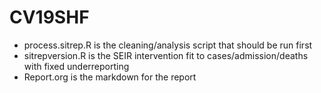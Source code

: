 # CV19SHF

- process.sitrep.R is the cleaning/analysis script that should be run first
- sitrepversion.R is the SEIR intervention fit to cases/admission/deaths with fixed underreporting
- Report.org is the markdown for the report


